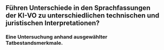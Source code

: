 ## Führen Unterschiede in den Sprachfassungen der KI-VO zu unterschiedlichen technischen und juristischen Interpretationen? 
### Eine Untersuchung anhand ausgewählter Tatbestandsmerkmale. 
